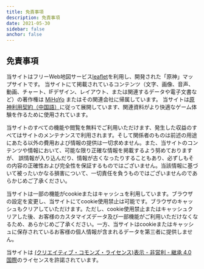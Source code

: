 ```yaml
---
title: 免責事項
description: 免責事項
date: 2021-05-30
sidebar: false
anchor: false
---
```


## 免責事項

当サイトはフリーWeb地図サービス[leaflet](https://leafletjs.com/)を利用し、開発された「原神」マップサイトです。 当サイトにて掲載されているコンテンツ（文字、画像、音声、動画、チャート、IFデザイン、レイアウト、または関連するデータや電子文書など）の著作権は [MiHoYo](https://www.mihayou.com/index.html) またはその関連会社に帰属しています。 当サイトは[原神利用契約（中国語）](https://ys.mihoyo.com/main/company/agreement)に従って展開しています、関連資料がより快適なゲーム体験を作るために使用されています。

当サイトのすべての機能や閲覧を無料でご利用いただけます、発生した収益のすべてはサイトのメンテナンスで利用されます。そして関係者のものは前述の用途にあたる以外の費用および情報の提供は一切求めません。また、当サイトのコンテンツや情報において、可能な限り正確な情報を掲載するよう努めておりますが、 誤情報が入り込んだり、情報が古くなったりすることもあり、必ずしもその内容の正確性および完全性を保証するものではございません。当該情報に基づいて被ったいかなる損害について、一切責任を負うものではございませんのであらかじめご了承ください。

当サイトは一部の機能がcookieまたはキャッシュを利用しています。ブラウザの設定を変更し、当サイトにてcookie使用禁止は可能です。ブラウザのキャッシュもクリアしていただけます。ただし、cookie使用禁止またはキャッシュクリアした後、お客様のカスタマイズデータ及び一部機能がご利用いただけなくなるため、あらかじめご了承ください。一方、当サイトはcookieまたはキャッシュに保存されているお客様の個人情報が含まれるデータを第三者に提供しません。

当サイトは [(クリエイティブ・コモンズ・ライセンス)表示 - 非営利 - 継承 4.0 国際](http://creativecommons.org/licenses/by-nc-sa/4.0/)のライセンスを許諾されています。
